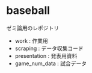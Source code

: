 # baseball
ゼミ論用のレポジトリ    
- work : 作業用    
- scraping : データ収集コード    
- presentation : 発表用資料    
- game_num_data : 試合データ    

